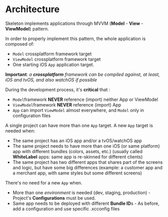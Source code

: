 # Architecture

Skeleton implements applications through MVVM (**Model** - **View** - **ViewModel**) pattern. 

In order to properly implement this pattern, the whole application is composed of:

- `Model` crossplatform framework target
- `ViewModel` crossplatform framework target
- One starting iOS `App` application target.

**Important**: *a **crossplatform** framework can be compiled against, at least, iOS and tvOS, and also watchOS if possible*

During the development process, it's **critical** that :
- `Model`framework **NEVER** reference (import) neither App or ViewModel
- `ViewModel`framework **NEVER** reference (import) App
- `App` can import `ViewModel` almost everywhere, and `Model` only in configuration files

A single project can have more than one `App` target.
A new `App` target is needed when:

- The same project has an iOS app and/or a tvOS/watchOS app
- The same project needs to have more than one iOS (or same platform) app with different bundles (colors, assets, etc.) (usually called **WhiteLabel** apps: same app is re-skinned for different clients)
- The same project has two different apps that shares part of the screens and logic, but have some big differences (example: a customer app and a merchant app, with same styles but some different screens)

There's no need for a new `App` when.

- More than one *environment* is needed (dev, staging, production) - Project's **Configurations** must be used.
- Same app needs to be deployed with different **Bundle ID**s - As before, add a configuration and use  specific .xcconfig files
